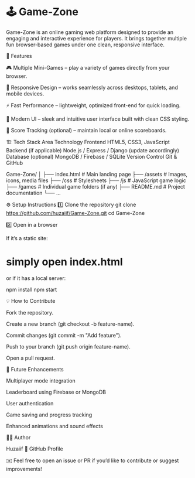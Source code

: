 <h1>🕹️ Game-Zone</h1>

Game-Zone is an online gaming web platform designed to provide an engaging and interactive experience for players.
It brings together multiple fun browser-based games under one clean, responsive interface.

🚀 Features

🎮 Multiple Mini-Games – play a variety of games directly from your browser.

🧭 Responsive Design – works seamlessly across desktops, tablets, and mobile devices.

⚡ Fast Performance – lightweight, optimized front-end for quick loading.

🌈 Modern UI – sleek and intuitive user interface built with clean CSS styling.

💾 Score Tracking (optional) – maintain local or online scoreboards.

🏗️ Tech Stack
Area	Technology
Frontend	HTML5, CSS3, JavaScript
Backend (if applicable)	Node.js / Express / Django (update accordingly)
Database (optional)	MongoDB / Firebase / SQLite
Version Control	Git & GitHub

Game-Zone/
│
├── index.html          # Main landing page
├── /assets             # Images, icons, media files
├── /css                # Stylesheets
├── /js                 # JavaScript game logic
├── /games              # Individual game folders (if any)
├── README.md           # Project documentation
└── ...


⚙️ Setup Instructions
1️⃣ Clone the repository
git clone https://github.com/huzaiif/Game-Zone.git
cd Game-Zone

2️⃣ Open in a browser

If it’s a static site:

# simply open index.html


or if it has a local server:

npm install
npm start

💡 How to Contribute

Fork the repository.

Create a new branch (git checkout -b feature-name).

Commit changes (git commit -m "Add feature").

Push to your branch (git push origin feature-name).

Open a pull request.

🧠 Future Enhancements

Multiplayer mode integration

Leaderboard using Firebase or MongoDB

User authentication

Game saving and progress tracking

Enhanced animations and sound effects

👨‍💻 Author

Huzaiif
🔗 GitHub Profile

✉️ Feel free to open an issue or PR if you’d like to contribute or suggest improvements!

